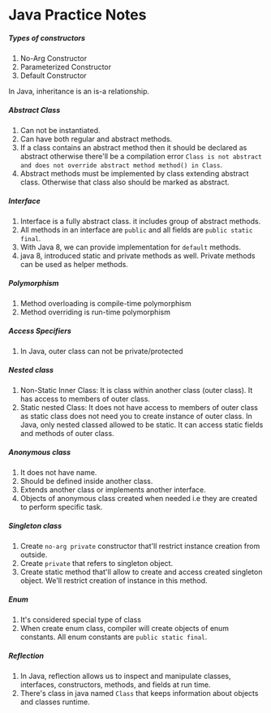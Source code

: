 # Java Practice Notes

##### Types of constructors
1. No-Arg Constructor
1. Parameterized Constructor
1. Default Constructor

In Java, inheritance is an is-a relationship.

##### Abstract Class
1. Can not be instantiated. 
1. Can have both regular and abstract methods. 
1. If a class contains an abstract method then it should be declared as abstract otherwise there'll be a compilation error `Class is not abstract and does not override abstract method method() in Class`.
1. Abstract methods must be implemented by class extending abstract class. Otherwise that class also should be marked as abstract.

##### Interface
1. Interface is a fully abstract class. it includes group of abstract methods.
1. All methods in an interface are `public` and all fields are `public static final`. 
1. With Java 8, we can provide implementation for `default` methods.
1. java 8, introduced static and private methods as well. Private methods can be used as helper methods.

##### Polymorphism
1. Method overloading is compile-time polymorphism
1. Method overriding is run-time polymorphism 

##### Access Specifiers
1. In Java, outer class can not be private/protected

##### Nested class
1. Non-Static Inner Class: It is class within another class (outer class). It has access to members of outer class.
1. Static nested Class: It does not have access to members of outer class as static class does not need you to create instance of outer class. In Java, only nested classed allowed to be static. It can access static fields and methods of outer class.

##### Anonymous class
1. It does not have name.
1. Should be defined inside another class. 
1. Extends another class or implements another interface.
1. Objects of anonymous class created when needed i.e they are created to perform specific task.

##### Singleton class
1. Create `no-arg private` constructor that'll restrict instance creation from outside.
1. Create `private` that refers to singleton object.
1. Create static method that'll allow to create and access created singleton object. We'll restrict creation of instance in this method.

##### Enum
1. It's considered special type of class
1. When create enum class, compiler will create objects of enum constants. All enum constants are `public static final`.

##### Reflection
1. In Java, reflection allows us to inspect and manipulate classes, interfaces, constructors, methods, and fields at run time.
1. There's class in java named `Class` that keeps information about objects and classes runtime.